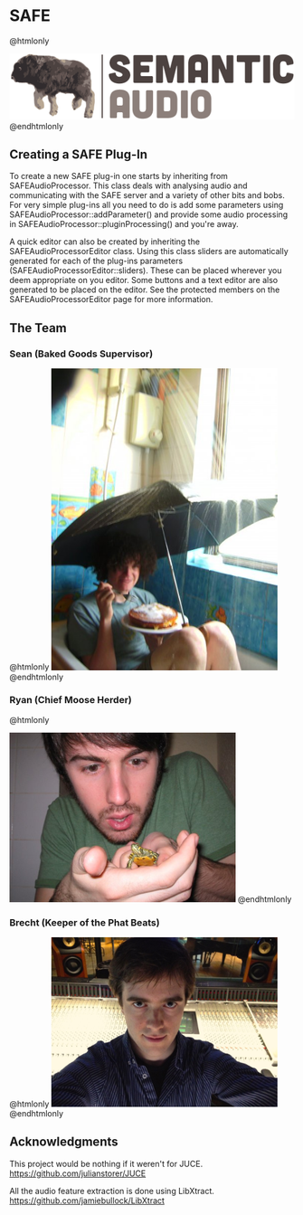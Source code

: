 SAFE
====

@htmlonly
<script type="text/javascript">

function getWidth()
{
	if (document.width !== undefined)
	{
		return document.width;
	}
	else
	{
		return document.body.offsetWidth;
	}
}

function getHeight()
{
	if (document.height !== undefined)
	{
		return document.height;
	}
	else
	{
		return document.body.offsetHeight;
	}
}

function releaseTheMoose()
{
	var title = document.getElementById("title");
	title.src = "html/titleAlone.png";
	title.onclick = "";

	var moose = document.createElement("img");
	moose.src = "html/mooseAlone.png";
	moose.style.position = "absolute";
	moose.style.left = title.offsetLeft + "px";
	moose.style.top = title.offsetTop + "px";
	moose.id = "moose";
	document.body.appendChild(moose);

	var xDirection = 2;
	var yDirection = 2;

	setInterval (function bounce()
		{
			if (moose.x < 0 || moose.x > (getWidth() - moose.width))
				xDirection *= -1;

			if (moose.y < 0 || moose.y > (getHeight() - moose.height))
				yDirection *= -1;

			moose.style.left = moose.x + xDirection + "px";
			moose.style.top = moose.y + yDirection + "px";
		}, 10);
}
</script>

<div style="text-align: center">
	<img id="title" src="html/moose.png" onclick="releaseTheMoose()"/>
</div>
@endhtmlonly

## Creating a SAFE Plug-In
To create a new SAFE plug-in one starts by inheriting from SAFEAudioProcessor. This class
deals with analysing audio and communicating with the SAFE server and a variety of
other bits and bobs. For very simple plug-ins all you need to do is add some parameters using
SAFEAudioProcessor::addParameter() and provide some audio processing in 
SAFEAudioProcessor::pluginProcessing() and you're away.

A quick editor can also be created by inheriting the SAFEAudioProcessorEditor class.
Using this class sliders are automatically generated for each of the plug-ins parameters
(SAFEAudioProcessorEditor::sliders). These can be placed wherever you deem appropriate on you
editor. Some buttons and a text editor are also generated to be placed on the editor. See the 
protected members on the SAFEAudioProcessorEditor page for more information.

## The Team
### Sean (Baked Goods Supervisor)

@htmlonly
<img style="width: 400px; height: auto" src="html/sean.jpg"/>
@endhtmlonly

### Ryan (Chief Moose Herder)

@htmlonly
<script type="text/javascript">
function toggleRyan()
{
	if (typeof toggleRyan.current == 'undefined')
	{
		toggleRyan.current = 0;
	}

	if (toggleRyan.current)
	{
		document.getElementById("ryan").src="html/ryan.jpg";
		toggleRyan.current = 0;
	}
	else
	{
		document.getElementById("ryan").src="html/alpaca.jpg";
		toggleRyan.current = 1;
	}
}
</script>

<img id="ryan" style="width: 400px; height: auto" src="html/ryan.jpg" onclick="toggleRyan()"/>
@endhtmlonly

### Brecht (Keeper of the Phat Beats)

@htmlonly
<img style="width: 400px; height: auto" src="html/brecht.jpg"/>
@endhtmlonly

## Acknowledgments 

This project would be nothing if it weren't for JUCE.
https://github.com/julianstorer/JUCE

All the audio feature extraction is done using LibXtract.
https://github.com/jamiebullock/LibXtract

